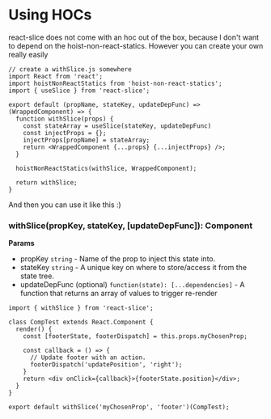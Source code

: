 # Using HOCs
react-slice does not come with an hoc out of the box, because I don't want to depend on the hoist-non-react-statics. However you can create your own really easily
```
// create a withSlice.js somewhere
import React from 'react';
import hoistNonReactStatics from 'hoist-non-react-statics';
import { useSlice } from 'react-slice';

export default (propName, stateKey, updateDepFunc) => (WrappedComponent) => {
  function withSlice(props) {
    const stateArray = useSlice(stateKey, updateDepFunc)
    const injectProps = {};
    injectProps[propName] = stateArray;
    return <WrappedComponent {...props} {...injectProps} />;
  }

  hoistNonReactStatics(withSlice, WrappedComponent);

  return withSlice;
}
```

And then you can use it like this :)

### withSlice(propKey, stateKey, [updateDepFunc]): Component

**Params**
- propKey `string` - Name of the prop to inject this state into.
- stateKey `string` - A unique key on where to store/access it from the state tree.
- updateDepFunc (optional) `function(state): [...dependencies]` - A function that returns an array of values to trigger re-render

```
import { withSlice } from 'react-slice';

class CompTest extends React.Component {
  render() {
    const [footerState, footerDispatch] = this.props.myChosenProp;
    
    const callback = () => {
      // Update footer with an action.
      footerDispatch('updatePosition', 'right');
    }
    return <div onClick={callback}>{footerState.position}</div>;
  }
}

export default withSlice('myChosenProp', 'footer')(CompTest);
```